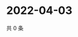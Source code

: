 # 2022-04-03

共 0 条

<!-- BEGIN WEIBO -->
<!-- 最后更新时间 Sun Apr 03 2022 12:19:05 GMT+0800 (China Standard Time) -->

<!-- END WEIBO -->
